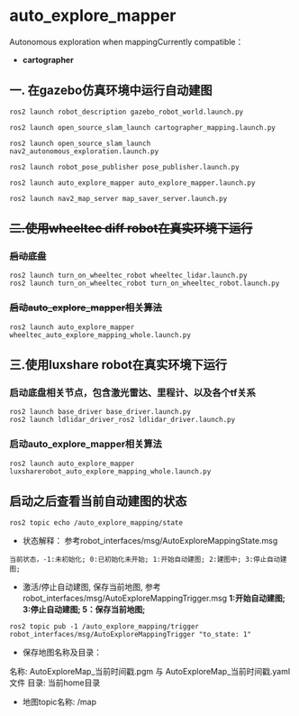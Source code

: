 # auto_explore_mapper

Autonomous exploration when mappingCurrently compatible：

- **cartographer**

## 一. 在gazebo仿真环境中运行自动建图

```bashrc
ros2 launch robot_description gazebo_robot_world.launch.py 

ros2 launch open_source_slam_launch cartographer_mapping.launch.py 

ros2 launch open_source_slam_launch nav2_autonomous_exploration.launch.py 

ros2 launch robot_pose_publisher pose_publisher.launch.py 

ros2 launch auto_explore_mapper auto_explore_mapper.launch.py

ros2 launch nav2_map_server map_saver_server.launch.py
```

## ~~二.使用wheeltec diff robot在真实环境下运行~~

### ~~启动底盘~~

```bashrc
ros2 launch turn_on_wheeltec_robot wheeltec_lidar.launch.py
ros2 launch turn_on_wheeltec_robot turn_on_wheeltec_robot.launch.py
```

### ~~启动auto_explore_mapper相关算法~~

```bashrc
ros2 launch auto_explore_mapper wheeltec_auto_explore_mapping_whole.launch.py
```

## 三.使用luxshare robot在真实环境下运行

### 启动底盘相关节点，包含激光雷达、里程计、以及各个tf关系

```
ros2 launch base_driver base_driver.launch.py
ros2 launch ldlidar_driver_ros2 ldlidar_driver.launch.py
```

### 启动auto_explore_mapper相关算法

```bashrc
ros2 launch auto_explore_mapper luxsharerobot_auto_explore_mapping_whole.launch.py
```

## 启动之后查看当前自动建图的状态

```bashrc
ros2 topic echo /auto_explore_mapping/state
```

- 状态解释： 参考robot_interfaces/msg/AutoExploreMappingState.msg

```
当前状态，-1:未初始化; 0:已初始化未开始; 1:开始自动建图; 2:建图中; 3:停止自动建图;
```

- 激活/停止自动建图, 保存当前地图, 参考robot_interfaces/msg/AutoExploreMappingTrigger.msg
 **1:开始自动建图; 3:停止自动建图; 5：保存当前地图;**

```
ros2 topic pub -1 /auto_explore_mapping/trigger robot_interfaces/msg/AutoExploreMappingTrigger "to_state: 1"
```

- 保存地图名称及目录：

名称: AutoExploreMap_当前时间戳.pgm 与 AutoExploreMap_当前时间戳.yaml文件
目录: 当前home目录

- 地图topic名称: /map
